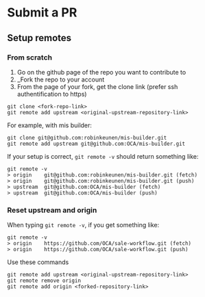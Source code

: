 # Submit a PR

## Setup remotes

### From scratch

1. Go on the github page of the repo you want to contribute to
2. _Fork the repo to your account
3. From the page of your fork, get the clone link
   (prefer ssh authentification to https)
  

```
git clone <fork-repo-link>
git remote add upstream <original-upstream-repository-link>
```

For example, with mis builder:

```
git clone git@github.com:robinkeunen/mis-builder.git
git remote add upstream git@github.com:OCA/mis-builder.git
```

If your setup is correct, `git remote -v` should return something like:

```
git remote -v    
> origin	git@github.com:robinkeunen/mis-builder.git (fetch)
> origin	git@github.com:robinkeunen/mis-builder.git (push)
> upstream	git@github.com:OCA/mis-builder (fetch)
> upstream	git@github.com:OCA/mis-builder (push)
``` 

### Reset upstream and origin

When typing `git remote -v`, if you get something like:

```git
git remote -v
> origin	https://github.com/OCA/sale-workflow.git (fetch)
> origin	https://github.com/OCA/sale-workflow.git (push)
```

Use these commands

```
git remote add upstream <original-upstream-repository-link>
git remote remove origin
git remote add origin <forked-repository-link>
```
